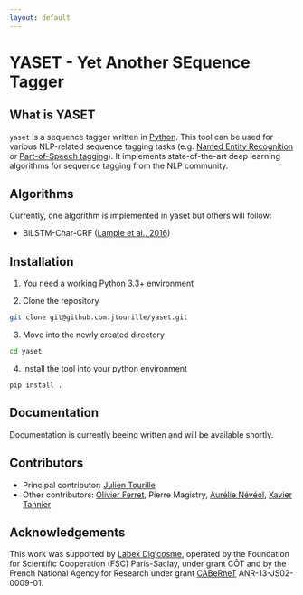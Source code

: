 ```yaml
---
layout: default
---
```


# YASET - Yet Another SEquence Tagger

## What is YASET

`yaset` is a sequence tagger written in [Python](https://www.python.org/). This tool can be used for various NLP-related sequence tagging tasks (e.g. [Named Entity Recognition](https://en.wikipedia.org/wiki/Named-entity_recognition) or [Part-of-Speech tagging](https://en.wikipedia.org/wiki/Part-of-speech_tagging)). It implements state-of-the-art deep learning algorithms for sequence tagging from the NLP community.

## Algorithms

Currently, one algorithm is implemented in yaset but others will follow:

* BiLSTM-Char-CRF ([Lample et al., 2016](http://dx.doi.org/10.18653/v1/N16-1030))

## Installation

1. You need a working Python 3.3+ environment

2. Clone the repository
```bash
git clone git@github.com:jtourille/yaset.git
```

3. Move into the newly created directory
```bash
cd yaset
```

4. Install the tool into your python environment
```
pip install .
```

## Documentation

Documentation is currently beeing written and will be available shortly.

## Contributors

* Principal contributor: [Julien Tourille](https://jtourille.github.io/)
* Other contributors: [Olivier Ferret](http://oferret.free.fr/), Pierre Magistry, [Aurélie Névéol](https://perso.limsi.fr/neveol/), [Xavier Tannier](http://xavier.tannier.free.fr/index.php)

## Acknowledgements

This work was supported by [Labex Digicosme](https://digicosme.lri.fr), operated by the Foundation for Scientific Cooperation (FSC) Paris-Saclay, under grant CÔT and by the French National Agency for Research under grant [CABeRneT](https://cabernet.limsi.fr/) ANR-13-JS02-0009-01.